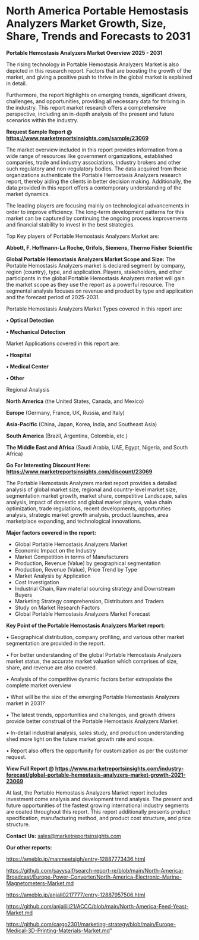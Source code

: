 # North America Portable Hemostasis Analyzers Market Growth, Size, Share, Trends and Forecasts to 2031

<Strong> Portable Hemostasis Analyzers Market Overview 2025 - 2031</strong>

The rising technology in Portable Hemostasis Analyzers Market is also depicted in this research report. Factors that are boosting the growth of the market, and giving a positive push to thrive in the global market is explained in detail.

Furthermore, the report highlights on emerging trends, significant drivers, challenges, and opportunities, providing all necessary data for thriving in the industry. This report market research offers a comprehensive perspective, including an in-depth analysis of the present and future scenarios within the industry.

<strong>Request Sample Report @ <a href=https://www.marketreportsinsights.com/sample/23069>https://www.marketreportsinsights.com/sample/23069</a></strong>

The market overview included in this report provides information from a wide range of resources like government organizations, established companies, trade and industry associations, industry brokers and other such regulatory and non-regulatory bodies. The data acquired from these organizations authenticate the Portable Hemostasis Analyzers research report, thereby aiding the clients in better decision making. Additionally, the data provided in this report offers a contemporary understanding of the market dynamics.

The leading players are focusing mainly on technological advancements in order to improve efficiency. The long-term development patterns for this market can be captured by continuing the ongoing process improvements and financial stability to invest in the best strategies.

Top Key players of Portable Hemostasis Analyzers Market are:

<strong>Abbott, F. Hoffmann-La Roche, Grifols, Siemens, Thermo Fisher Scientific</strong>

<strong><b>Global Portable Hemostasis Analyzers Market Scope and Size:</b></strong>
The Portable Hemostasis Analyzers market is declared segment by company, region (country), type, and application. Players, stakeholders, and other participants in the global Portable Hemostasis Analyzers market will gain the market scope as they use the report as a powerful resource. The segmental analysis focuses on revenue and product by type and application and the forecast period of 2025-2031.

Portable Hemostasis Analyzers Market Types covered in this report are:

<strong>• Optical Detection

• Mechanical Detection</strong>

Market Applications covered in this report are:

<strong>• Hospital

• Medical Center

• Other</strong> 

Regional Analysis

<strong>North America</strong> (the United States, Canada, and Mexico)

<strong>Europe</strong> (Germany, France, UK, Russia, and Italy)

<strong>Asia-Pacific</strong> (China, Japan, Korea, India, and Southeast Asia)

<strong>South America</strong> (Brazil, Argentina, Colombia, etc.)

<strong>The Middle East and Africa</strong> (Saudi Arabia, UAE, Egypt, Nigeria, and South Africa)

<strong>Go For Interesting Discount Here: <a href=https://www.marketreportsinsights.com/discount/23069>https://www.marketreportsinsights.com/discount/23069</a></strong>

The Portable Hemostasis Analyzers market report provides a detailed analysis of global market size, regional and country-level market size, segmentation market growth, market share, competitive Landscape, sales analysis, impact of domestic and global market players, value chain optimization, trade regulations, recent developments, opportunities analysis, strategic market growth analysis, product launches, area marketplace expanding, and technological innovations.

<strong><b>Major factors covered in the report:</b></strong>
<ul>
  <li>Global Portable Hemostasis Analyzers Market </li>
  <li>Economic Impact on the Industry</li>
  <li>Market Competition in terms of Manufacturers</li>
  <li>Production, Revenue (Value) by geographical segmentation</li>
  <li>Production, Revenue (Value), Price Trend by Type</li>
  <li>Market Analysis by Application</li>
  <li>Cost Investigation</li>
  <li>Industrial Chain, Raw material sourcing strategy and Downstream Buyers</li>
  <li>Marketing Strategy comprehension, Distributors and Traders</li>
  <li>Study on Market Research Factors</li>
  <li>Global Portable Hemostasis Analyzers Market Forecast</li>
</ul>

<strong><b>Key Point of the Portable Hemostasis Analyzers Market report:</b></strong>

• Geographical distribution, company profiling, and various other market segmentation are provided in the report.

• For better understanding of the global Portable Hemostasis Analyzers market status, the accurate market valuation which comprises of size, share, and revenue are also covered.

• Analysis of the competitive dynamic factors better extrapolate the complete market overview

• What will be the size of the emerging Portable Hemostasis Analyzers market in 2031?

• The latest trends, opportunities and challenges, and growth drivers provide better construal of the Portable Hemostasis Analyzers Market.

• In-detail industrial analysis, sales study, and production understanding shed more light on the future market growth rate and scope.

• Report also offers the opportunity for customization as per the customer request.

<strong><b>View Full Report @ <a href=https://www.marketreportsinsights.com/industry-forecast/global-portable-hemostasis-analyzers-market-growth-2021-23069>https://www.marketreportsinsights.com/industry-forecast/global-portable-hemostasis-analyzers-market-growth-2021-23069</a></b></strong>


At last, the Portable Hemostasis Analyzers Market report includes investment come analysis and development trend analysis. The present and future opportunities of the fastest growing international industry segments are coated throughout this report. This report additionally presents product specification, manufacturing method, and product cost structure, and price structure.

<strong>Contact Us:</strong>
sales@marketreportsinsights.com

<strong>Our other reports:</strong>

<a href=https://ameblo.jp/manmeetsigh/entry-12887773436.html>https://ameblo.jp/manmeetsigh/entry-12887773436.html</a>

<a href=https://github.com/sayysaif/search-report-re/blob/main/North-America-Broadcast/Europe-Power-Converter/North-America-Electronic-Marine-Magnetometers-Market.md>https://github.com/sayysaif/search-report-re/blob/main/North-America-Broadcast/Europe-Power-Converter/North-America-Electronic-Marine-Magnetometers-Market.md</a>

<a href=https://ameblo.jp/anjali0217777/entry-12887957506.html>https://ameblo.jp/anjali0217777/entry-12887957506.html</a>

<a href=https://github.com/anjaliiii21/ACCC/blob/main/North-America-Feed-Yeast-Market.md>https://github.com/anjaliiii21/ACCC/blob/main/North-America-Feed-Yeast-Market.md</a>

<a href=https://github.com/cargo2301/marketing-strategy/blob/main/Europe-Medical-3D-Printing-Materials-Market.md>https://github.com/cargo2301/marketing-strategy/blob/main/Europe-Medical-3D-Printing-Materials-Market.md</a>"
